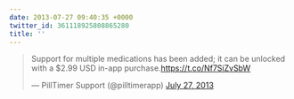 ```yaml
---
date: 2013-07-27 09:40:35 +0000
twitter_id: 361118925808865280
title: ''
---
```


<blockquote class="twitter-tweet"><p lang="en" dir="ltr">Support for multiple medications has been added; it can be unlocked with a $2.99 USD in-app purchase.<a href="https://t.co/Nf7SiZvSbW">https://t.co/Nf7SiZvSbW</a></p>&mdash; PillTimer Support (@pilltimerapp) <a href="https://twitter.com/pilltimerapp/status/361087419627470849?ref_src=twsrc%5Etfw">July 27, 2013</a></blockquote>
<script async src="https://platform.twitter.com/widgets.js" charset="utf-8"></script>
